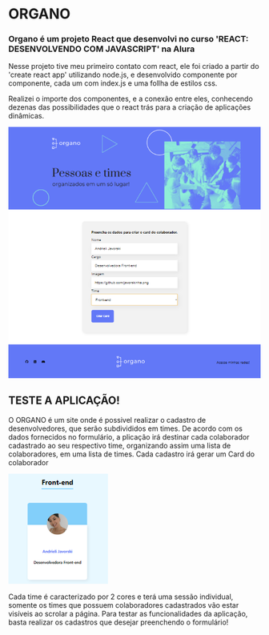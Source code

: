 # ORGANO

<h3>Organo é um projeto React que desenvolvi no curso 'REACT: DESENVOLVENDO COM JAVASCRIPT' na Alura</h3>
<p>Nesse projeto tive meu primeiro contato com react, ele foi criado a partir do 'create react app' utilizando node.js, e desenvolvido componente por componente, cada um com index.js e uma follha de estilos css.</p>
<p>Realizei o importe dos componentes, e a conexão entre eles, conhecendo dezenas das possibilidades que o react trás para a criação de aplicações dinâmicas.</p>

<img src='./public/organoForm.png' alt='imagem do organo no navegador'/>

<h2>TESTE A APLICAÇÃO!</h2>

<p>O ORGANO é um site onde é possivel realizar o cadastro de desenvolvedores, que serão subdivididos em times. De acordo com os dados fornecidos no formulário, a plicação irá destinar cada colaborador cadastrado ao seu respectivo time, organizando assim uma lista de colaboradores, em uma lista de times. Cada cadastro irá gerar um Card do colaborador</p>

<img src='./public/organoCard.png' alt ='exemplo de card do colaborador'>

<p>Cada time é caracterizado por 2 cores e terá uma sessão individual, somente os times que possuem colaboradores cadastrados vão estar visíveis ao scrolar a página. Para testar as funcionalidades da aplicação, basta realizar os cadastros que desejar preenchendo o formulário!</p>